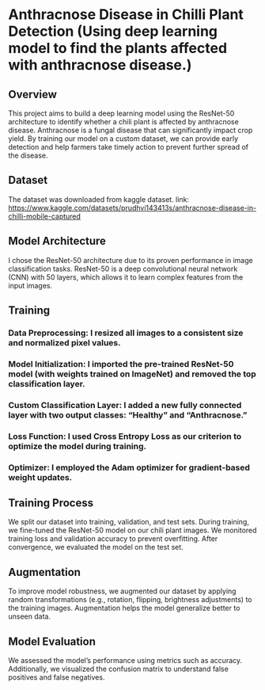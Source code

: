 # Anthracnose Disease in Chilli Plant Detection (Using deep learning model to find the plants affected with anthracnose disease.)
## Overview
This project aims to build a deep learning model using the ResNet-50 architecture to identify whether a chili plant is affected by anthracnose disease. Anthracnose is a fungal disease that can significantly impact crop yield. By training our model on a custom dataset, we can provide early detection and help farmers take timely action to prevent further spread of the disease.

## Dataset
The dataset was downloaded from kaggle dataset.
link: https://www.kaggle.com/datasets/prudhvi143413s/anthracnose-disease-in-chilli-mobile-captured

## Model Architecture
I chose the ResNet-50 architecture due to its proven performance in image classification tasks. ResNet-50 is a deep convolutional neural network (CNN) with 50 layers, which allows it to learn complex features from the input images.

## Training
### Data Preprocessing: I resized all images to a consistent size and normalized pixel values.
### Model Initialization: I imported the pre-trained ResNet-50 model (with weights trained on ImageNet) and removed the top classification layer.
### Custom Classification Layer: I added a new fully connected layer with two output classes: “Healthy” and “Anthracnose.”
### Loss Function: I used Cross Entropy Loss as our criterion to optimize the model during training.
### Optimizer: I employed the Adam optimizer for gradient-based weight updates.

## Training Process
We split our dataset into training, validation, and test sets.
During training, we fine-tuned the ResNet-50 model on our chili plant images.
We monitored training loss and validation accuracy to prevent overfitting.
After convergence, we evaluated the model on the test set.

## Augmentation
To improve model robustness, we augmented our dataset by applying random transformations (e.g., rotation, flipping, brightness adjustments) to the training images. Augmentation helps the model generalize better to unseen data.

## Model Evaluation
We assessed the model’s performance using metrics such as accuracy. Additionally, we visualized the confusion matrix to understand false positives and false negatives.

